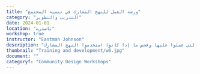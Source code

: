 ```yaml
---
title: "ورشة العمل للنهج المشارك في تنمية المجتمع"
category: "التدريب والتطوير"
date: 2024-01-01
location: "تاسدرت"
workshop: true
instructor: "Eastman Johnson"
description: "تمثيل جميع الأصوات في المجتمع جزء أساسي من التنمية المجتمعية الإيجابية والناجحة. تناقش ورشة العمل هذه النهج المشارك في تنمية المجتمع، أو كيف يمكن أن تكون مشاريع تنمية المجتمع أكثر شمولًا طوال تصميمها وإنشائها. سينظر المشاركون في هذه الورشة إلى عدة سيناريوهات لتنمية المجتمع ويناقشون ما إذا كانت مشاركة، وكيف يمكن تحسينها لتمثيل المجتمع بشكل أفضل. سيقوم المشاركون أيضًا بأخذ المشاريع التي عملوا عليها وفحص ما إذا كانوا استخدموا النهج المشارك."
thumbnail: "Training and development/w6.jpg"
document: ""
categoryf: "Community Design Workshops"
---
```

